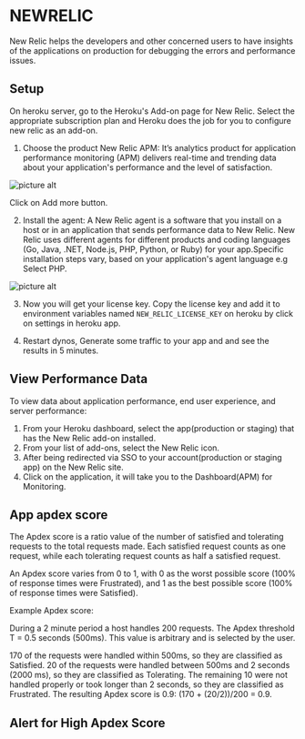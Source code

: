 # NEWRELIC
New Relic helps the developers and other concerned users to have insights of the applications on production for debugging the errors and performance issues.
## Setup
On heroku server, go to the Heroku's Add-on page for New Relic. Select the appropriate subscription plan and Heroku does the job for you to configure new relic as an add-on.

1. Choose the product New Relic APM: It’s analytics product for application performance monitoring (APM) delivers real-time and trending data about 
your application's performance and the level of satisfaction.

![picture alt](https://github.com/shivali-ucreate/chaos-monkey-dox/blob/master/img/newrelic-firstscreen.png "New relic first screen")

Click on Add more button.

2. Install the agent:  A New Relic agent is a software that you install on a host or in an application that sends performance data to New Relic. New Relic uses different agents for different products and coding languages (Go, Java, .NET, Node.js, PHP, Python, or Ruby) for your app.Specific installation steps vary, based on your application's agent language e.g Select PHP. 

![picture alt](https://github.com/shivali-ucreate/chaos-monkey-dox/blob/master/img/newrelic-agent.png "New relic APM screen")

3. Now you will get your license key.
Copy the license key and add it to environment variables named `NEW_RELIC_LICENSE_KEY` on heroku by click on settings in heroku app.

4. Restart dynos, Generate some traffic to your app and and see the results in 5 minutes.

## View Performance Data

To view data about application performance, end user experience, and server performance:
1. From your Heroku dashboard, select the app(production or staging) that has the New Relic add-on installed.
2. From your list of add-ons, select the New Relic icon.
3. After being redirected via SSO to your account(production or staging app) on the New Relic site.
4. Click on the application, it will take you to the Dashboard(APM) for Monitoring.

## App apdex score
The Apdex score is a ratio value of the number of satisfied and tolerating requests to the total requests made. Each satisfied request counts as one request, while each tolerating request counts as half a satisfied request.

An Apdex score varies from 0 to 1, with 0 as the worst possible score (100% of response times were Frustrated), and 1 as the best possible score (100% of response times were Satisfied).

Example Apdex score:

During a 2 minute period a host handles 200 requests. The Apdex threshold T = 0.5 seconds (500ms). This value is arbitrary and is selected by the user.

170 of the requests were handled within 500ms, so they are classified as Satisfied.
20 of the requests were handled between 500ms and 2 seconds (2000 ms), so they are classified as Tolerating.
The remaining 10 were not handled properly or took longer than 2 seconds, so they are classified as Frustrated.
The resulting Apdex score is 0.9: (170 + (20/2))/200 = 0.9.

## Alert for High Apdex Score






